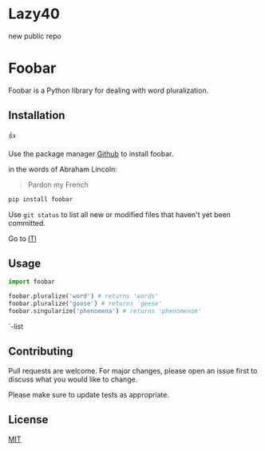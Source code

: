 # Lazy40
new public repo

# Foobar

Foobar is a Python library for dealing with word pluralization.

## Installation
:+1:

Use the package manager [Github](https://github.com/) to install foobar.

in the words of Abraham Lincoln:

> Pardon my French

```bash
pip install foobar
```
Use `git status` to list all new or modified files that haven't yet been committed.
 
 Go to [ITI](http://www.iti.gov.ed.eg)

## Usage

```python
import foobar

foobar.pluralize('word') # returns 'words'
foobar.pluralize('goose') # returns 'geese'
foobar.singularize('phenomena') # returns 'phenomenon'
```
`-list



## Contributing
Pull requests are welcome. For major changes, please open an issue first to discuss what you would like to change.

Please make sure to update tests as appropriate.

## License
[MIT](https://choosealicense.com/licenses/mit/)

